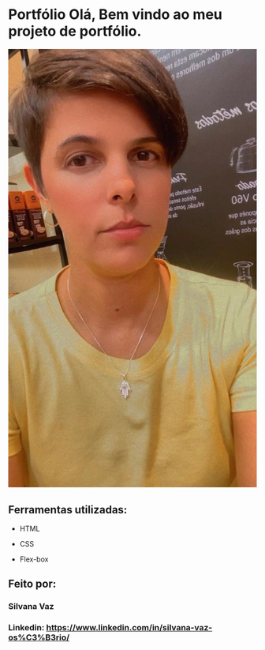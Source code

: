 # Portfólio Olá, Bem vindo ao meu projeto de portfólio.

![image](https://github.com/silvanavaz13/portifolio/blob/main/assets/eu.jpg)

## Ferramentas utilizadas:

* HTML

* CSS

* Flex-box

## Feito por:

### Silvana Vaz

### Linkedin: https://www.linkedin.com/in/silvana-vaz-os%C3%B3rio/
